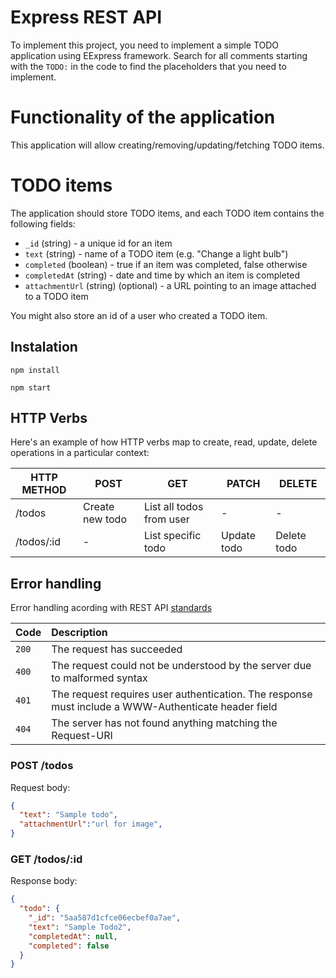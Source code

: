 # Express REST API

To implement this project, you need to implement a simple TODO application using EExpress framework. Search for all comments starting with the `TODO:` in the code to find the placeholders that you need to implement.

# Functionality of the application
This application will allow creating/removing/updating/fetching TODO items. 

# TODO items

The application should store TODO items, and each TODO item contains the following fields:

* `_id` (string) - a unique id for an item
* `text` (string) - name of a TODO item (e.g. "Change a light bulb")
* `completed` (boolean) - true if an item was completed, false otherwise
* `completedAt` (string) - date and time by which an item is completed
* `attachmentUrl` (string) (optional) - a URL pointing to an image attached to a TODO item

You might also store an id of a user who created a TODO item.

## Instalation

```
npm install

npm start
```

## HTTP Verbs

Here's an example of how HTTP verbs map to create, read, update, delete operations in a particular context:

| HTTP METHOD     | POST            | GET                      | PATCH       | DELETE      |
| --------------- | --------------- | ------------------------ | ----------- | ----------- |
| /todos          | Create new todo | List all todos from user | -           | -           |
| /todos/:id      | -               | List specific todo       | Update todo | Delete todo |

## Error handling

Error handling acording with REST API [standards](http://www.restapitutorial.com/httpstatuscodes.html)

| Code  | Description                                                                                         |
| :---- | :-------------------------------------------------------------------------------------------------- |
| `200` | The request has succeeded                                                                           |
| `400` | The request could not be understood by the server due to malformed syntax                           |
| `401` | The request requires user authentication. The response must include a WWW-Authenticate header field |
| `404` | The server has not found anything matching the Request-URI                                          |

### POST /todos

Request body:
```json
{
  "text": "Sample todo",
  "attachmentUrl":"url for image",
}
```

### GET /todos/:id

Response body:
```json
{
  "todo": {
    "_id": "5aa587d1cfce06ecbef0a7ae",
    "text": "Sample Todo2",
    "completedAt": null,
    "completed": false
  }
}
```